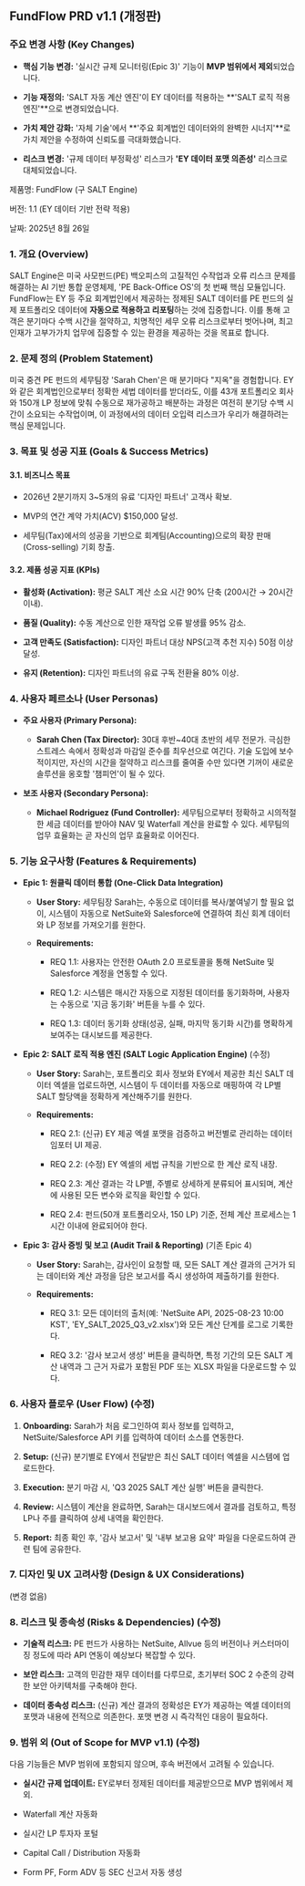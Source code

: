 
## FundFlow PRD v1.1 (개정판)

### **주요 변경 사항 (Key Changes)**

- **핵심 기능 변경:** '실시간 규제 모니터링(Epic 3)' 기능이 **MVP 범위에서 제외**되었습니다.
    
- **기능 재정의:** 'SALT 자동 계산 엔진'이 EY 데이터를 적용하는 **'SALT 로직 적용 엔진'**으로 변경되었습니다.
    
- **가치 제안 강화:** '자체 기술'에서 **'주요 회계법인 데이터와의 완벽한 시너지'**로 가치 제안을 수정하여 신뢰도를 극대화했습니다.
    
- **리스크 변경:** '규제 데이터 부정확성' 리스크가 **'EY 데이터 포맷 의존성'** 리스크로 대체되었습니다.
    

제품명: FundFlow (구 SALT Engine)

버전: 1.1 (EY 데이터 기반 전략 적용)

날짜: 2025년 8월 26일

### **1. 개요 (Overview)**

SALT Engine은 미국 사모펀드(PE) 백오피스의 고질적인 수작업과 오류 리스크 문제를 해결하는 AI 기반 통합 운영체제, 'PE Back-Office OS'의 첫 번째 핵심 모듈입니다. FundFlow는 EY 등 주요 회계법인에서 제공하는 정제된 SALT 데이터를 PE 펀드의 실제 포트폴리오 데이터에 **자동으로 적용하고 리포팅**하는 것에 집중합니다. 이를 통해 고객은 분기마다 수백 시간을 절약하고, 치명적인 세무 오류 리스크로부터 벗어나며, 최고 인재가 고부가가치 업무에 집중할 수 있는 환경을 제공하는 것을 목표로 합니다.

### **2. 문제 정의 (Problem Statement)**

미국 중견 PE 펀드의 세무팀장 'Sarah Chen'은 매 분기마다 "지옥"을 경험합니다. EY와 같은 회계법인으로부터 정확한 세법 데이터를 받더라도, 이를 43개 포트폴리오 회사와 150개 LP 정보에 맞춰 수동으로 재가공하고 배분하는 과정은 여전히 분기당 수백 시간이 소요되는 수작업이며, 이 과정에서의 데이터 오입력 리스크가 우리가 해결하려는 핵심 문제입니다.

### **3. 목표 및 성공 지표 (Goals & Success Metrics)**

#### **3.1. 비즈니스 목표**

- 2026년 2분기까지 3~5개의 유료 '디자인 파트너' 고객사 확보.
    
- MVP의 연간 계약 가치(ACV) $150,000 달성.
    
- 세무팀(Tax)에서의 성공을 기반으로 회계팀(Accounting)으로의 확장 판매(Cross-selling) 기회 창출.
    

#### **3.2. 제품 성공 지표 (KPIs)**

- **활성화 (Activation):** 평균 SALT 계산 소요 시간 90% 단축 (200시간 → 20시간 이내).
    
- **품질 (Quality):** 수동 계산으로 인한 재작업 오류 발생률 95% 감소.
    
- **고객 만족도 (Satisfaction):** 디자인 파트너 대상 NPS(고객 추천 지수) 50점 이상 달성.
    
- **유지 (Retention):** 디자인 파트너의 유료 구독 전환율 80% 이상.
    

### **4. 사용자 페르소나 (User Personas)**

- **주요 사용자 (Primary Persona):**
    
    - **Sarah Chen (Tax Director):** 30대 후반~40대 초반의 세무 전문가. 극심한 스트레스 속에서 정확성과 마감일 준수를 최우선으로 여긴다. 기술 도입에 보수적이지만, 자신의 시간을 절약하고 리스크를 줄여줄 수만 있다면 기꺼이 새로운 솔루션을 옹호할 '챔피언'이 될 수 있다.
        
- **보조 사용자 (Secondary Persona):**
    
    - **Michael Rodriguez (Fund Controller):** 세무팀으로부터 정확하고 시의적절한 세금 데이터를 받아야 NAV 및 Waterfall 계산을 완료할 수 있다. 세무팀의 업무 효율화는 곧 자신의 업무 효율화로 이어진다.
        

### **5. 기능 요구사항 (Features & Requirements)**

- **Epic 1: 원클릭 데이터 통합 (One-Click Data Integration)**
    
    - **User Story:** 세무팀장 Sarah는, 수동으로 데이터를 복사/붙여넣기 할 필요 없이, 시스템이 자동으로 NetSuite와 Salesforce에 연결하여 최신 회계 데이터와 LP 정보를 가져오기를 원한다.
        
    - **Requirements:**
        
        - REQ 1.1: 사용자는 안전한 OAuth 2.0 프로토콜을 통해 NetSuite 및 Salesforce 계정을 연동할 수 있다.
            
        - REQ 1.2: 시스템은 매시간 자동으로 지정된 데이터를 동기화하며, 사용자는 수동으로 '지금 동기화' 버튼을 누를 수 있다.
            
        - REQ 1.3: 데이터 동기화 상태(성공, 실패, 마지막 동기화 시간)를 명확하게 보여주는 대시보드를 제공한다.
            
- **Epic 2: SALT 로직 적용 엔진 (SALT Logic Application Engine)** (수정)
    
    - **User Story:** Sarah는, 포트폴리오 회사 정보와 EY에서 제공한 최신 SALT 데이터 엑셀을 업로드하면, 시스템이 두 데이터를 자동으로 매핑하여 각 LP별 SALT 할당액을 정확하게 계산해주기를 원한다.
        
    - **Requirements:**
        
        - REQ 2.1: (신규) EY 제공 엑셀 포맷을 검증하고 버전별로 관리하는 데이터 임포터 UI 제공.
            
        - REQ 2.2: (수정) EY 엑셀의 세법 규칙을 기반으로 한 계산 로직 내장.
            
        - REQ 2.3: 계산 결과는 각 LP별, 주별로 상세하게 분류되어 표시되며, 계산에 사용된 모든 변수와 로직을 확인할 수 있다.
            
        - REQ 2.4: 펀드(50개 포트폴리오사, 150 LP) 기준, 전체 계산 프로세스는 1시간 이내에 완료되어야 한다.
            
- **Epic 3: 감사 증빙 및 보고 (Audit Trail & Reporting)** (기존 Epic 4)
    
    - **User Story:** Sarah는, 감사인이 요청할 때, 모든 SALT 계산 결과의 근거가 되는 데이터와 계산 과정을 담은 보고서를 즉시 생성하여 제출하기를 원한다.
        
    - **Requirements:**
        
        - REQ 3.1: 모든 데이터의 출처(예: 'NetSuite API, 2025-08-23 10:00 KST', 'EY_SALT_2025_Q3_v2.xlsx')와 모든 계산 단계를 로그로 기록한다.
            
        - REQ 3.2: '감사 보고서 생성' 버튼을 클릭하면, 특정 기간의 모든 SALT 계산 내역과 그 근거 자료가 포함된 PDF 또는 XLSX 파일을 다운로드할 수 있다.
            

### **6. 사용자 플로우 (User Flow)** (수정)

1. **Onboarding:** Sarah가 처음 로그인하여 회사 정보를 입력하고, NetSuite/Salesforce API 키를 입력하여 데이터 소스를 연동한다.
    
2. **Setup:** (신규) 분기별로 EY에서 전달받은 최신 SALT 데이터 엑셀을 시스템에 업로드한다.
    
3. **Execution:** 분기 마감 시, 'Q3 2025 SALT 계산 실행' 버튼을 클릭한다.
    
4. **Review:** 시스템이 계산을 완료하면, Sarah는 대시보드에서 결과를 검토하고, 특정 LP나 주를 클릭하여 상세 내역을 확인한다.
    
5. **Report:** 최종 확인 후, '감사 보고서' 및 '내부 보고용 요약' 파일을 다운로드하여 관련 팀에 공유한다.
    

### **7. 디자인 및 UX 고려사항 (Design & UX Considerations)**

(변경 없음)

### **8. 리스크 및 종속성 (Risks & Dependencies)** (수정)

- **기술적 리스크:** PE 펀드가 사용하는 NetSuite, Allvue 등의 버전이나 커스터마이징 정도에 따라 API 연동이 예상보다 복잡할 수 있다.
    
- **보안 리스크:** 고객의 민감한 재무 데이터를 다루므로, 초기부터 SOC 2 수준의 강력한 보안 아키텍처를 구축해야 한다.
    
- **데이터 종속성 리스크:** (신규) 계산 결과의 정확성은 EY가 제공하는 엑셀 데이터의 포맷과 내용에 전적으로 의존한다. 포맷 변경 시 즉각적인 대응이 필요하다.
    

### **9. 범위 외 (Out of Scope for MVP v1.1)** (수정)

다음 기능들은 MVP 범위에 포함되지 않으며, 후속 버전에서 고려될 수 있습니다.

- **실시간 규제 업데이트:** EY로부터 정제된 데이터를 제공받으므로 MVP 범위에서 제외.
    
- Waterfall 계산 자동화
    
- 실시간 LP 투자자 포털
    
- Capital Call / Distribution 자동화
    
- Form PF, Form ADV 등 SEC 신고서 자동 생성






